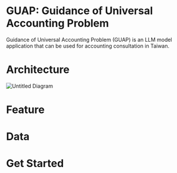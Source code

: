 # GUAP: Guidance of Universal Accounting Problem
Guidance of Universal Accounting Problem (GUAP) is an LLM model application that can be used for accounting consultation in Taiwan.
# Architecture
![Untitled Diagram](https://github.com/user-attachments/assets/6f46a0b8-7490-420f-bc10-8eb368c2b797)

# Feature
# Data
# Get Started
